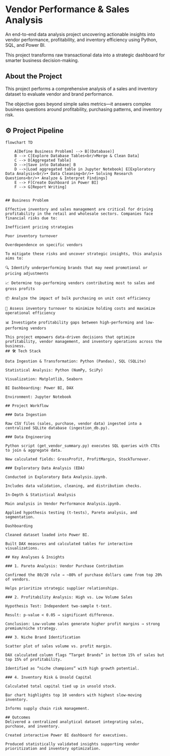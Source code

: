 # Vendor Performance & Sales Analysis
An end-to-end data analysis project uncovering actionable insights into vendor performance, profitability, and inventory efficiency using Python, SQL, and Power BI.

This project transforms raw transactional data into a strategic dashboard for smarter business decision-making.

## About the Project
This project performs a comprehensive analysis of a sales and inventory dataset to evaluate vendor and brand performance.

The objective goes beyond simple sales metrics—it answers complex business questions around profitability, purchasing patterns, and inventory risk.

## ⚙️ Project Pipeline  

```mermaid
flowchart TD

    A[Define Business Problem] --> B[(Database)]
    B --> C[Explore Database Tables<br/>Merge & Clean Data]
    C --> D[Aggregated Table]
    D -->|Save into Database| B
    D -->|Load aggregated table in Jupyter Notebook| E[Exploratory Data Analysis<br/>• Data Cleaning<br/>• Solving Research Questions<br/>• Analyze & Interpret Findings]
    E --> F[Create Dashboard in Power BI]
    F --> G[Report Writing]


## Business Problem

Effective inventory and sales management are critical for driving profitability in the retail and wholesale sectors. Companies face financial risks due to:

Inefficient pricing strategies

Poor inventory turnover

Overdependence on specific vendors

To mitigate these risks and uncover strategic insights, this analysis aims to:

🔍 Identify underperforming brands that may need promotional or pricing adjustments

📈 Determine top-performing vendors contributing most to sales and gross profits

📦 Analyze the impact of bulk purchasing on unit cost efficiency

🔄 Assess inventory turnover to minimize holding costs and maximize operational efficiency

📊 Investigate profitability gaps between high-performing and low-performing vendors

This project empowers data-driven decisions that optimize profitability, vendor management, and inventory operations across the business.
## 🛠️ Tech Stack

Data Ingestion & Transformation: Python (Pandas), SQL (SQLite)

Statistical Analysis: Python (NumPy, SciPy)

Visualization: Matplotlib, Seaborn

BI Dashboarding: Power BI, DAX

Environment: Jupyter Notebook

## Project Workflow

### Data Ingestion

Raw CSV files (sales, purchase, vendor data) ingested into a centralized SQLite database (ingestion_db.py).

### Data Engineering

Python script (get_vendor_summary.py) executes SQL queries with CTEs to join & aggregate data.

New calculated fields: GrossProfit, ProfitMargin, StockTurnover.

### Exploratory Data Analysis (EDA)

Conducted in Exploratory Data Analysis.ipynb.

Includes data validation, cleaning, and distribution checks.

In-Depth & Statistical Analysis

Main analysis in Vendor Performance Analysis.ipynb.

Applied hypothesis testing (t-tests), Pareto analysis, and segmentation.

Dashboarding

Cleaned dataset loaded into Power BI.

Built DAX measures and calculated tables for interactive visualizations.

## Key Analyses & Insights

### 1. Pareto Analysis: Vendor Purchase Contribution

Confirmed the 80/20 rule → ~80% of purchase dollars came from top 20% of vendors.

Helps prioritize strategic supplier relationships.

### 2. Profitability Analysis: High vs. Low Volume Sales

Hypothesis Test: Independent two-sample t-test.

Result: p-value < 0.05 → significant difference.

Conclusion: Low-volume sales generate higher profit margins → strong premium/niche strategy.

### 3. Niche Brand Identification

Scatter plot of sales volume vs. profit margin.

DAX calculated column flags “Target Brands” in bottom 15% of sales but top 15% of profitability.

Identified as “niche champions” with high growth potential.

### 4. Inventory Risk & Unsold Capital

Calculated total capital tied up in unsold stock.

Bar chart highlights top 10 vendors with highest slow-moving inventory.

Informs supply chain risk management.

## Outcomes
Delivered a centralized analytical dataset integrating sales, purchase, and inventory.

Created interactive Power BI dashboard for executives.

Produced statistically validated insights supporting vendor prioritization and inventory optimization.
